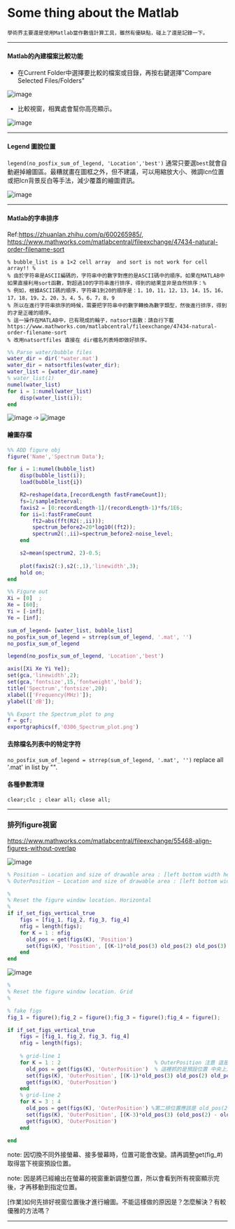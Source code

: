 # Some thing about the Matlab

`學術界主要還是使用Matlab當作數值計算工具，雖然有優缺點，碰上了還是記錄一下。`

* * *

#### Matlab的內建檔案比較功能

* 在Current Folder中選擇要比較的檔案或目錄，再按右鍵選擇"Compare Selected Files/Folders"

![image](https://user-images.githubusercontent.com/18000764/223026565-abb6ea48-6a02-4290-8228-b21c0391decb.png)


* 比較視窗，相異處會幫你高亮顯示。

![image](https://user-images.githubusercontent.com/18000764/223026837-46f5932d-2f73-4bc7-b82f-b7be1b1ef283.png)




* * *
#### Legend 圖說位置

`legend(no_posfix_sum_of_legend, 'Location','best')` 通常只要選`best`就會自動避掉繪圖區。最糟就畫在圖框之外，但不建議，可以用縮放大小、微調lcn位置或把lcn背景反白等手法，減少覆蓋的繪圖資訊。

![image](https://user-images.githubusercontent.com/18000764/223908119-4f40b762-f691-4825-9dae-cea1d893d1f4.png)

***
#### Matlab的字串排序
Ref:https://zhuanlan.zhihu.com/p/600265985/, https://www.mathworks.com/matlabcentral/fileexchange/47434-natural-order-filename-sort

    % bubble_list is a 1×2 cell array  and sort is not work for cell array!! %
    % 由於字符串是ASCII編碼的，字符串中的數字對應的是ASCII碼中的順序。如果在MATLAB中如果直接利用sort函數，對超過10的字符串進行排序，得到的結果並非是自然排序：%
    % 例如，根據ASCII碼的順序，字符串1到20的順序是：1，10，11，12，13，14，15，16，17，18，19，2，20，3，4，5，6，7，8，9
    % 所以在進行字符串排序的時候，需要把字符串中的數字轉換為數字類型，然後進行排序，得到的才是正確的順序。
    % 這一操作在MATLAB中，已有現成的輪子，natsort函數：請自行下載https://www.mathworks.com/matlabcentral/fileexchange/47434-natural-order-filename-sort
    % 改用natsortfiles 直接在 dir檔名列表時即做好排序。


```Matlab
%% Parse water/bubble files
water_dir = dir('*water.mat')
water_dir = natsortfiles(water_dir);
water_list = {water_dir.name}
% water_list(1)
numel(water_list)
for i = 1:numel(water_list)
    disp(water_list(i));
end

```
![image](https://user-images.githubusercontent.com/18000764/223909114-8405aea7-f9bc-4b89-9f41-9094bf96c2bb.png)
 ➩
![image](https://user-images.githubusercontent.com/18000764/223909049-7b82f502-6205-4602-b6f6-2e3517b8e5d9.png)



#### 繪圖存檔

```Matlab
%% ADD figure obj
figure('Name','Spectrum Data');

for i = 1:numel(bubble_list)
    disp(bubble_list(i));
    load(bubble_list{i})

    R2=reshape(data,[recordLength fastFrameCount]);
    fs=1/sampleInterval;
    faxis2 = [0:recordLength-1]/(recordLength-1)*fs/1E6;
    for ii=1:fastFrameCount
        ft2=abs(fft(R2(:,ii)));
        spectrum_before2=20*log10((ft2));
        spectrum2(:,ii)=spectrum_before2-noise_level;
    end

    s2=mean(spectrum2, 2)-0.5;
    
    plot(faxis2(:),s2(:,1),'linewidth',3);
    hold on;
end

%% Figure out
Xi = [0]  ; 
Xe = [60]; 
Yi = [-inf]; 
Ye = [inf]; 

sum_of_legend= [water_list, bubble_list]
no_posfix_sum_of_legend = strrep(sum_of_legend, '.mat', '')
no_posfix_sum_of_legend

legend(no_posfix_sum_of_legend, 'Location','best')

axis([Xi Xe Yi Ye]);
set(gca,'linewidth',2);
set(gca,'fontsize',15,'fontweight','bold');
title('Spectrum','fontsize',20);
xlabel(['Frequency(MHz)']);
ylabel(['dB']);

%% Export the Spectrum_plot to png
f = gcf;
exportgraphics(f,'0306_Spectrum_plot.png')
```

#### 去除檔名列表中的特定字符

`no_posfix_sum_of_legend = strrep(sum_of_legend, '.mat', '')`
replace all '.mat' in list by "".


#### 各種參數清理
`clear;clc ; clear all; close all;`


* * *
### 排列figure視窗
https://www.mathworks.com/matlabcentral/fileexchange/55468-align-figures-without-overlap

![image](https://user-images.githubusercontent.com/18000764/225803703-cf85aa0d-9666-4069-8530-73b1fe5d1c53.png)

```Matlab
% Position — Location and size of drawable area : [left bottom width height]
% OuterPosition — Location and size of drawable area : [left bottom width height] 注意 這是對整個外框
```

```Matlab
%
% Reset the figure window location. Horizontal
%
if if_set_figs_vertical_true 
    figs = [fig_1, fig_2, fig_3, fig_4]
    nfig = length(figs);
    for K = 1 : nfig
      old_pos = get(figs(K), 'Position')
      set(figs(K), 'Position', [(K-1)*old_pos(3) old_pos(2) old_pos(3) old_pos(4)]);
    end
end
```

![image](https://user-images.githubusercontent.com/18000764/226075598-b6d2b33f-fbdb-4909-a19e-66b84181e28f.png)

```Matlab
%
% Reset the figure window location. Grid
%

% fake figs
fig_1 = figure();fig_2 = figure();fig_3 = figure();fig_4 = figure();

if if_set_figs_vertical_true 
    figs = [fig_1, fig_2, fig_3, fig_4]
    nfig = length(figs);
    
    % grid-line 1
    for K = 1 : 2                              % OuterPosition 注意 這是對整個外框
      old_pos = get(figs(K), 'OuterPosition')  % 這裡抓的是預設位置 中央上方，故old_pos(2)就沿用為頂排button
      set(figs(K), 'OuterPosition', [(K-1)*old_pos(3) old_pos(2) old_pos(3) old_pos(4)]);
      get(figs(K), 'OuterPosition')
    end
    % grid-line 2
    for K = 3 : 4
      old_pos = get(figs(K), 'OuterPosition') %第二排位置應該是 old_pos(2) - old_pos(4) 才對，即第一排底往下減一個height高度
      set(figs(K), 'OuterPosition', [(K-3)*old_pos(3) (old_pos(2) - old_pos(4)) old_pos(3) old_pos(4)]);
      get(figs(K), 'OuterPosition')
    end

end
```
note: 因切換不同外接螢幕、接多螢幕時，位置可能會改變。請再調整get(fig_#)取得當下視窗預設位置。

note: 因是將已經繪出在螢幕的視窗重新調整位置，所以會看到所有視窗顯示完後，才再移動到指定位置。

[作業]如何先排好視窗位置後才進行繪圖。不能這樣做的原因是？怎麼解決？有較優雅的方法嗎？


***
